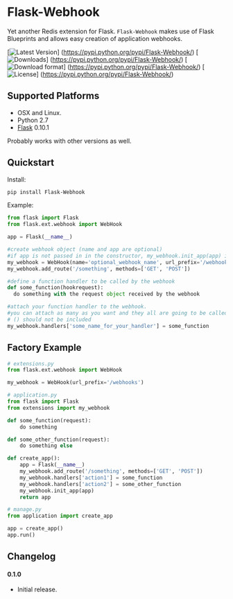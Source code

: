 # Flask-Webhook

Yet another Redis extension for Flask. `Flask-Webhook` makes use of Flask Blueprints and allows easy creation of application webhooks.

[![Latest Version](https://pypip.in/version/Flask-Webhook/badge.png)]
(https://pypi.python.org/pypi/Flask-Webhook/)
[![Downloads](https://pypip.in/download/Flask-Webhook/badge.png)]
(https://pypi.python.org/pypi/Flask-Webhook/)
[![Download format](https://pypip.in/format/Flask-Webhook/badge.png)]
(https://pypi.python.org/pypi/Flask-Webhook/)
[![License](https://pypip.in/license/Flask-Webhook/badge.png)]
(https://pypi.python.org/pypi/Flask-Webhook/)


## Supported Platforms

* OSX and Linux.
* Python 2.7
* [Flask](http://flask.pocoo.org/) 0.10.1

Probably works with other versions as well.

## Quickstart

Install:
```bash
pip install Flask-Webhook
```

Example:
```python
from flask import Flask
from flask.ext.webhook import WebHook

app = Flask(__name__)

#create webhook object (name and app are optional)
#if app is not passed in in the constructor, my_webhook.init_app(app) is needed.
my_webhook = WebHook(name='optional_webhook_name', url_prefix='/webhooks' app=app)
my_webhook.add_route('/something', methods=['GET', 'POST'])

#define a function handler to be called by the webhook
def some_function(hookrequest):
  do something with the request object received by the webhook

#attach your function handler to the webhook.
#you can attach as many as you want and they all are going to be called
# () should not be included 
my_webhook.handlers['some_name_for_your_handler'] = some_function
```


## Factory Example

```python
# extensions.py
from flask.ext.webhook import WebHook

my_webhook = WebHook(url_prefix='/webhooks')
```

```python
# application.py
from flask import Flask
from extensions import my_webhook

def some_function(request):
    do something

def some_other_function(request):
    do something else

def create_app():
    app = Flask(__name__)
    my_webhook.add_route('/something', methods=['GET', 'POST'])
    my_webhook.handlers['action1'] = some_function
    my_webhook.handlers['action2'] = some_other_function
    my_webhook.init_app(app)
    return app
```

```python
# manage.py
from application import create_app

app = create_app()
app.run()
```

## Changelog

#### 0.1.0

* Initial release.
